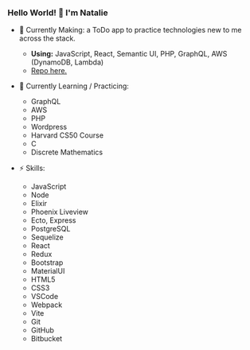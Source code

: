 ### Hello World! 👋 I'm Natalie

- 🔭 Currently Making: a ToDo app to practice technologies new to me across the stack. 
  - **Using:** JavaScript, React, Semantic UI, PHP, GraphQL, AWS (DynamoDB, Lambda)
  - [Repo here.](https://github.com/ndudar/todo)


- 🌱 Currently Learning / Practicing:
  - GraphQL
  - AWS
  - PHP
  - Wordpress
  - Harvard CS50 Course
  - C
  - Discrete Mathematics
 
- ⚡ Skills:
  - JavaScript
  - Node
  - Elixir
  - Phoenix Liveview
  - Ecto, Express
  - PostgreSQL
  - Sequelize
  - React
  - Redux
  - Bootstrap
  - MaterialUI
  - HTML5
  - CSS3
  - VSCode
  - Webpack
  - Vite
  - Git
  - GitHub
  - Bitbucket

<!--
**ndudar/ndudar** is a ✨ _special_ ✨ repository because its `README.md` (this file) appears on your GitHub profile.

Here are some ideas to get you started:

- 🔭 I’m currently working on ...
- 🌱 I’m currently learning ...
- 👯 I’m looking to collaborate on ...
- 🤔 I’m looking for help with ...
- 💬 Ask me about ...
- 📫 How to reach me: ...
- 😄 Pronouns: ...
- ⚡ Fun fact: ...

project template:
what did I build?
what did I learn?
what's the benefit / business impact?
what would I do differently?

template:
<a href="">
  <img src="" alt="" width="40" height="40"/>
</a>

-->
